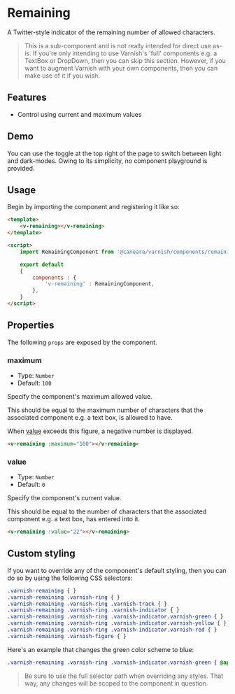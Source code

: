 # Remaining

A Twitter-style indicator of the remaining number of allowed characters.

> This is a sub-component and is not really intended for direct use as-is. If you're only intending to use Varnish's 'full' components e.g. a TextBox or DropDown, then you can skip this section. However, if you want to augment Varnish with your own components, then you can make use of it if you wish.

## Features

* Control using current and maximum values

## Demo

You can use the toggle at the top right of the page to switch between light and dark-modes. Owing to its simplicity, no component playground is provided.

<!-- Setup -->
<script setup>
    import RemainingComponent from '../../src/components/remaining.vue';
</script>

<!-- Demo -->
<div class="border border-dashed border-gray-300 dark:border-gray-600 flex justify-center rounded-md p-3 mt-8">
    <div class="flex gap-3 relative min-h-[50px]">
        <ClientOnly>
            <RemainingComponent :value="5" :maximum="10"></RemainingComponent>
            <RemainingComponent :value="7" :maximum="10"></RemainingComponent>
            <RemainingComponent :value="8" :maximum="10"></RemainingComponent>
            <RemainingComponent :value="10" :maximum="10"></RemainingComponent>
            <RemainingComponent :value="11" :maximum="10"></RemainingComponent>
        </ClientOnly>
    </div>
</div>

## Usage

Begin by importing the component and registering it like so:

```html
<template>
    <v-remaining></v-remaining>
</template>

<script>
    import RemainingComponent from '@caneara/varnish/components/remaining.vue';

    export default
    {
        components : {
            'v-remaining' : RemainingComponent,
        },
    }
</script>
```

## Properties

The following `props` are exposed by the component.

### maximum

- Type: `Number`
- Default: `100`

Specify the component's maximum allowed value.

This should be equal to the maximum number of characters that the associated component e.g. a text box, is allowed to have.

When [value](#value) exceeds this figure, a negative number is displayed.

```html
<v-remaining :maximum="100"></v-remaining>
```

### value

- Type: `Number`
- Default: `0`

Specify the component's current value.

This should be equal to the number of characters that the associated component e.g. a text box, has entered into it.

```html
<v-remaining :value="22"></v-remaining>
```

## Custom styling

If you want to override any of the component's default styling, then you can do so by using the following CSS selectors:

```css
.varnish-remaining { }
.varnish-remaining .varnish-ring { }
.varnish-remaining .varnish-ring .varnish-track { }
.varnish-remaining .varnish-ring .varnish-indicator { }
.varnish-remaining .varnish-ring .varnish-indicator.varnish-green { }
.varnish-remaining .varnish-ring .varnish-indicator.varnish-yellow { }
.varnish-remaining .varnish-ring .varnish-indicator.varnish-red { }
.varnish-remaining .varnish-figure { }
```

Here's an example that changes the green color scheme to blue:

```css
.varnish-remaining .varnish-ring .varnish-indicator.varnish-green { @apply text-blue-600 dark:text-blue-500 }
```

> Be sure to use the full selector path when overriding any styles. That way, any changes will be scoped to the component in question.
